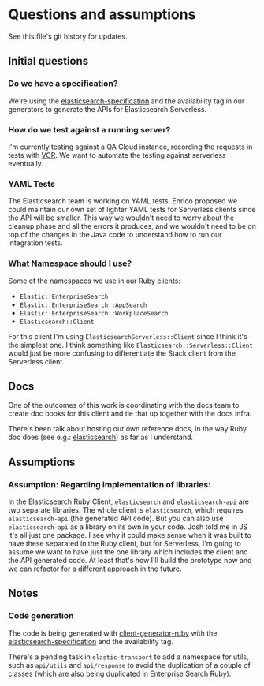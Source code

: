 # Questions and assumptions

See this file's git history for updates.

## Initial questions

### Do we have a specification?

We're using the [elasticsearch-specification](https://github.com/elastic/elasticsearch-specification/) and the availability tag in our generators to generate the APIs for Elasticsearch Serverless.

### How do we test against a running server?

I'm currently testing against a QA Cloud instance, recording the requests in tests with [VCR](https://github.com/vcr/vcr/). We want to automate the testing against serverless eventually.

### YAML Tests

The Elasticsearch team is working on YAML tests. Enrico proposed we could maintain our own set of lighter YAML tests for Serverless clients since the API will be smaller. This way we wouldn't need to worry about the cleanup phase and all the errors it produces, and we wouldn't need to be on top of the changes in the Java code to understand how to run our integration tests.

### What Namespace should I use?

Some of the namespaces we use in our Ruby clients:
- `Elastic::EnterpriseSearch`
- `Elastic::EnterpriseSearch::AppSearch`
- `Elastic::EnterpriseSearch::WorkplaceSearch`
- `Elasticsearch::Client`

For this client I'm using `ElasticsearchServerless::Client` since I think it's the simplest one. I think something like `Elasticsearch::Serverless::Client` would just be more confusing to differentiate the Stack client from the Serverless client.

## Docs

One of the outcomes of this work is coordinating with the docs team to create doc books for this client and tie that up together with the docs infra.

There's been talk about hosting our own reference docs, in the way Ruby doc does (see e.g.: [elasticsearch](https://rubydoc.info/gems/elasticsearch)) as far as I understand.

## Assumptions

### Assumption: Regarding implementation of libraries:

In the Elasticsearch Ruby Client, `elasticsearch` and `elasticsearch-api` are two separate libraries. The whole client is `elasticsearch`, which requires `elasticsearch-api` (the generated API code). But you can also use `elasticsearch-api` as a library on its own in your code. Josh told me in JS it's all just one package. I see why it could make sense when it was built to have these separated in the Ruby client, but for Serverless, I'm going to assume we want to have just the one library which includes the client and the API generated code. At least that's how I'll build the prototype now and we can refactor for a different approach in the future.

## Notes

### Code generation

The code is being generated with [client-generator-ruby](https://github.com/elastic/elastic-client-generator-ruby) with the [elasticsearch-specification](https://github.com/elastic/elasticsearch-specification/) and the availability tag.

There's a pending task in `elastic-transport` to add a namespace for utils, such as `api/utils` and `api/response` to avoid the duplication of a couple of classes (which are also being duplicated in Enterprise Search Ruby).
